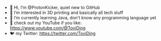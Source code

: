 - 👋 Hi, I’m @ProtonKicker, quiet new to GitHub
- 👀 I’m interested in 3D printing and basically all tech stuff
- 🌱 I’m currently learning Java, don't know any programming language yet
- 🥰 check out my YouTube if you like: https://www.youtube.com/@ToviDing
- 🐦 my Twitter: https://twitter.com/ToviDing

<!---
ProtonKicker/ProtonKicker is a ✨ special ✨ repository because its `README.md` (this file) appears on your GitHub profile.
You can click the Preview link to take a look at your changes.
--->
